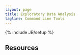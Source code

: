 ```yaml
---
layout: page
title: Exploratory Data Analysis
tagline: Command Line Tools
---
```

{% include JB/setup %}


## Resources 

